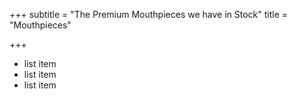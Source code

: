 +++
subtitle = "The Premium Mouthpieces we have in Stock"
title = "Mouthpieces"

+++
* list item
* list item
* list item